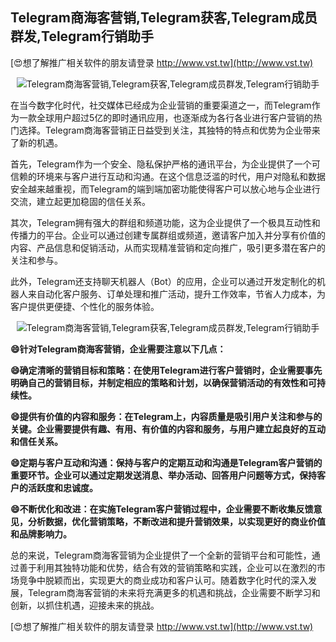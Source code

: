 ## **Telegram商海客营销,Telegram获客,Telegram成员群发,Telegram行销助手**

[😍想了解推广相关软件的朋友请登录 http://www.vst.tw](http://www.vst.tw)

 <center><img src="https://vst.tw/MP4/tuiguang/png/5.png" alt="Telegram商海客营销,Telegram获客,Telegram成员群发,Telegram行销助手"></center>

在当今数字化时代，社交媒体已经成为企业营销的重要渠道之一，而Telegram作为一款全球用户超过5亿的即时通讯应用，也逐渐成为各行各业进行客户营销的热门选择。Telegram商海客营销正日益受到关注，其独特的特点和优势为企业带来了新的机遇。

首先，Telegram作为一个安全、隐私保护严格的通讯平台，为企业提供了一个可信赖的环境来与客户进行互动和沟通。在这个信息泛滥的时代，用户对隐私和数据安全越来越重视，而Telegram的端到端加密功能使得客户可以放心地与企业进行交流，建立起更加稳固的信任关系。

其次，Telegram拥有强大的群组和频道功能，这为企业提供了一个极具互动性和传播力的平台。企业可以通过创建专属群组或频道，邀请客户加入并分享有价值的内容、产品信息和促销活动，从而实现精准营销和定向推广，吸引更多潜在客户的关注和参与。

此外，Telegram还支持聊天机器人（Bot）的应用，企业可以通过开发定制化的机器人来自动化客户服务、订单处理和推广活动，提升工作效率，节省人力成本，为客户提供更便捷、个性化的服务体验。

 <center><img src="https://vst.tw/MP4/tuiguang/png/4.png" alt="Telegram商海客营销,Telegram获客,Telegram成员群发,Telegram行销助手"></center>

**😄针对Telegram商海客营销，企业需要注意以下几点：**

**😄确定清晰的营销目标和策略：在使用Telegram进行客户营销时，企业需要事先明确自己的营销目标，并制定相应的策略和计划，以确保营销活动的有效性和可持续性。**

**😄提供有价值的内容和服务：在Telegram上，内容质量是吸引用户关注和参与的关键。企业需要提供有趣、有用、有价值的内容和服务，与用户建立起良好的互动和信任关系。**

**😄定期与客户互动和沟通：保持与客户的定期互动和沟通是Telegram客户营销的重要环节。企业可以通过定期发送消息、举办活动、回答用户问题等方式，保持客户的活跃度和忠诚度。**

**😄不断优化和改进：在实施Telegram客户营销过程中，企业需要不断收集反馈意见，分析数据，优化营销策略，不断改进和提升营销效果，以实现更好的商业价值和品牌影响力。**

总的来说，Telegram商海客营销为企业提供了一个全新的营销平台和可能性，通过善于利用其独特功能和优势，结合有效的营销策略和实践，企业可以在激烈的市场竞争中脱颖而出，实现更大的商业成功和客户认可。随着数字化时代的深入发展，Telegram商海客营销的未来将充满更多的机遇和挑战，企业需要不断学习和创新，以抓住机遇，迎接未来的挑战。

[😍想了解推广相关软件的朋友请登录 http://www.vst.tw](http://www.vst.tw)




